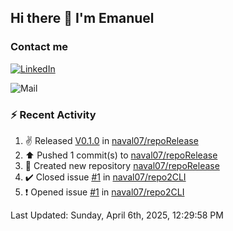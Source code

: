 ## Hi there 👋 I'm Emanuel

### Contact me
[![LinkedIn](https://img.shields.io/badge/LinkedIn-%20Emanuel--Naval-blue)](https://www.linkedin.com/in/emanuel-naval/)

![Mail](https://img.shields.io/badge/Gmail-Emanuelnaval07@gmail.com-blue?logo=gmail)

### :zap: Recent Activity

<!--RECENT_ACTIVITY:start-->
1. ✌️ Released [V0.1.0](https://github.com/naval07/repoRelease/releases/tag/v0.1.0) in [naval07/repoRelease](https://github.com/naval07/repoRelease)<br>
2. ⬆️ Pushed 1 commit(s) to [naval07/repoRelease](https://github.com/naval07/repoRelease)<br>
3. 📔 Created new repository [naval07/repoRelease](https://github.com/naval07/repoRelease)<br>
4. ✔️ Closed issue [#1](https://github.com/naval07/repo2CLI/issues/1) in [naval07/repo2CLI](https://github.com/naval07/repo2CLI)<br>
5. ❗️ Opened issue [#1](https://github.com/naval07/repo2CLI/issues/1) in [naval07/repo2CLI](https://github.com/naval07/repo2CLI)<br>
<!--RECENT_ACTIVITY:end-->
<!--RECENT_ACTIVITY:last_update-->
Last Updated: Sunday, April 6th, 2025, 12:29:58 PM
<!--RECENT_ACTIVITY:last_update_end-->

<!--
**naval07/naval07** is a ✨ _special_ ✨ repository because its `README.md` (this file) appears on your GitHub profile.

Here are some ideas to get you started:

- 🔭 I’m currently working on ...
- 🌱 I’m currently learning ...
- 👯 I’m looking to collaborate on ...
- 🤔 I’m looking for help with ...
- 💬 Ask me about ...
- 📫 How to reach me: ...
- 😄 Pronouns: ...
- ⚡ Fun fact: ...
-->
